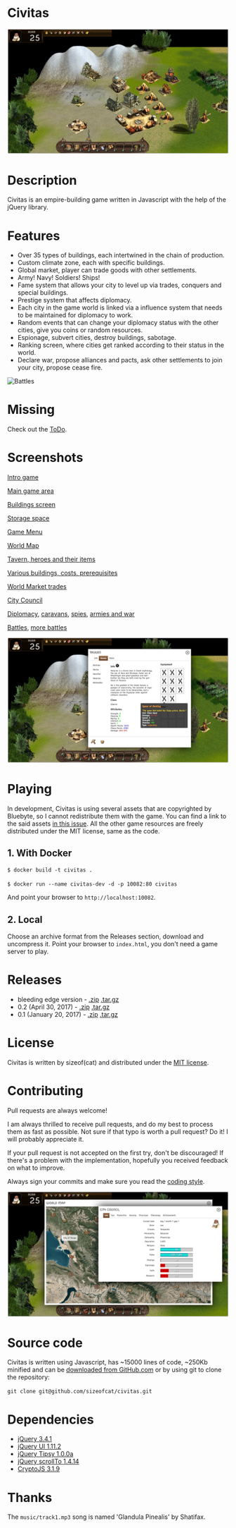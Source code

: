 Civitas
=======

![Main game area](docs/images/civitas3-min.jpg)

Description
===========

Civitas is an empire-building game written in Javascript with the help of the jQuery library.

Features
========

- Over 35 types of buildings, each intertwined in the chain of production.
- Custom climate zone, each with specific buildings.
- Global market, player can trade goods with other settlements.
- Army! Navy! Soldiers! Ships!
- Fame system that allows your city to level up via trades, conquers and special buildings.
- Prestige system that affects diplomacy.
- Each city in the game world is linked via a influence system that needs to be maintained for diplomacy to work.
- Random events that can change your diplomacy status with the other cities, give you coins or
random resources.
- Espionage, subvert cities, destroy buildings, sabotage.
- Ranking screen, where cities get ranked according to their status in the world.
- Declare war, propose alliances and pacts, ask other settlements to join your city, propose cease fire.

![Battles](docs/images/civitas17-min.jpg)

Missing
=======

Check out the [ToDo](TODO.md).

Screenshots
===========

[Intro game](docs/images/civitas1-min.jpg)

[Main game area](docs/images/civitas3-min.jpg)

[Buildings screen](docs/images/civitas6-min.jpg)

[Storage space](docs/images/civitas7-min.jpg)

[Game Menu](docs/images/civitas2-min.jpg)

[World Map](docs/images/civitas15-min.jpg)

[Tavern, heroes and their items](docs/images/civitas4-min.jpg)

[Various buildings, costs, prerequisites](docs/images/civitas5-min.jpg)

[World Market trades](docs/images/civitas8-min.jpg)

[City Council](docs/images/civitas9-min.jpg)

[Diplomacy](docs/images/civitas11-min.jpg), [caravans](docs/images/civitas12-min.jpg), [spies](docs/images/civitas13-min.jpg), [armies and war](docs/images/civitas14-min.jpg)

[Battles](docs/images/civitas16-min.jpg), [more battles](docs/images/civitas17-min.jpg)

![Tavern, heroes and their items](docs/images/civitas4-min.jpg)

Playing
=======

In development, Civitas is using several assets that are copyrighted by Bluebyte, so I cannot redistribute them with the game. You can find a link to the said assets [in this issue](https://github.com/sizeofcat/civitas/issues/31#issuecomment-323738685). All the other game resources are freely distributed under the MIT license, same as the code.


## 1. With Docker

	$ docker build -t civitas .

	$ docker run --name civitas-dev -d -p 10082:80 civitas

And point your browser to `http://localhost:10082`.

## 2. Local

Choose an archive format from the Releases section, download and uncompress it. Point your browser to `index.html`, you don't need a game server to play.

Releases
========

- bleeding edge version - [.zip](https://github.com/sizeofcat/civitas/archive/master.zip) [.tar.gz](https://github.com/sizeofcat/civitas/archive/master.tar.gz)
- 0.2 (April 30, 2017) - [.zip](https://github.com/sizeofcat/civitas/archive/v0.2.zip) [.tar.gz](https://github.com/sizeofcat/civitas/archive/v0.2.tar.gz)
- 0.1 (January 20, 2017) - [.zip](https://github.com/sizeofcat/civitas/archive/v0.1.zip) [.tar.gz](https://github.com/sizeofcat/civitas/archive/v0.1.tar.gz)

License
=======

Civitas is written by sizeof(cat) <sizeofcat AT riseup DOT net> and distributed under the [MIT license](LICENSE).

Contributing
============

Pull requests are always welcome!

I am always thrilled to receive pull requests, and do my best to process them as fast as possible. Not sure if that typo is worth a pull request? Do it! I will probably appreciate it.

If your pull request is not accepted on the first try, don't be discouraged! If there's a problem with the implementation, hopefully you received feedback on what to improve.

Always sign your commits and make sure you read the [coding style](CODING-STYLE.md).

![World Map and City Council](docs/images/civitas10-min.jpg)

Source code
===========

Civitas is written using Javascript, has ~15000 lines of code, ~250Kb minified and can be [downloaded from GitHub.com](https://github.com/sizeofcat/civitas/archive/master.zip) or by using git to clone the repository:

`git clone git@github.com/sizeofcat/civitas.git`

Dependencies
============

- [jQuery 3.4.1](https://jquery.com/)
- [jQuery UI 1.11.2](https://jqueryui.com/)
- [jQuery Tipsy 1.0.0a](https://github.com/jaz303/tipsy)
- [jQuery scrollTo 1.4.14](https://github.com/flesler/jquery.scrollTo)
- [CryptoJS 3.1.9](https://github.com/brix/crypto-js)

Thanks
======

The `music/track1.mp3` song is named 'Glandula Pinealis' by Shatifax.